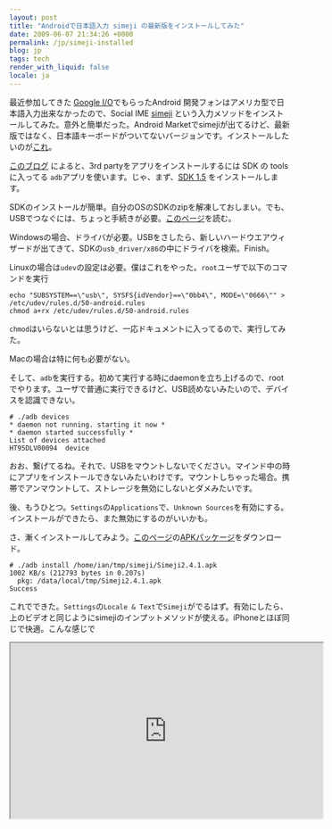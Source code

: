 ```yaml
---
layout: post
title: "Androidで日本語入力 simeji の最新版をインストールしてみた"
date: 2009-06-07 21:34:26 +0000
permalink: /jp/simeji-installed
blog: jp
tags: tech
render_with_liquid: false
locale: ja
---
```


最近参加してきた [Google I/O](http://code.google.com/events/io/)でもらったAndroid 開発フォンはアメリカ型で日本語入力出来なかったので、Social IME [simeji](http://www.adamrocker.com/blog/236/simeji_android_japanese_input.html) という入力メソッドをインストールしてみた。意外と簡単だった。Android Marketでsimejiが出てるけど、最新版ではなく、日本語キーボードがついてないバージョンです。インストールしたいのが[これ](http://www.adamrocker.com/blog/257/simeji-for-android-bell-input.html)。

[このブログ](http://www.android-unleashed.com/2008/11/howto-install-non-market-apk-apps-on.html") によると、3rd partyをアプリをインストールするには SDK の toolsに入ってる `adb`アプリを使います。じゃ、まず、[SDK 1.5](http://developer.android.com/sdk/1.5_r2/index.html) をインストールします。

SDKのインストールが簡単。自分のOSのSDKのzipを解凍しておしまい。でも、USBでつなぐには、ちょっと手続きが必要。[このページ](http://developer.android.com/guide/developing/device.html)を読む。

Windowsの場合、ドライバが必要。USBをさしたら、新しいハードウエアウィザードが出てきて、SDKの`usb_driver/x86`の中にドライバを検索。Finish。

Linuxの場合は`udev`の設定は必要。僕はこれをやった。`root`ユーザで以下のコマンドを実行

```shell
echo "SUBSYSTEM==\"usb\", SYSFS{idVendor}==\"0bb4\", MODE=\"0666\"" > /etc/udev/rules.d/50-android.rules
chmod a+rx /etc/udev/rules.d/50-android.rules
```

`chmod`はいらないとは思うけど、一応ドキュメントに入ってるので、実行してみた。

Macの場合は特に何も必要がない。

そして、`adb`を実行する。初めて実行する時にdaemonを立ち上げるので、rootでやります。ユーザで普通に実行できるけど、USB読めないみたいので、デバイスを認識できない。

```shell
# ./adb devices
* daemon not running. starting it now *
* daemon started successfully *
List of devices attached
HT95DLV00094  device
```

おお、繋げてるね。それで、USBをマウントしないでください。マインド中の時にアプリをインストールできないみたいわけです。マウントしちゃった場合。携帯でアンマウントして、ストレージを無効にしないとダメみたいです。

後、もうひとつ。`Settings`の`Applications`で、`Unknown Sources`を有効にする。インストールができたら、また無効にするのがいいかも。

さ、漸くインストールしてみよう。[このページ](http://www.adamrocker.com/blog/257/simeji-for-android-bell-input.html)の[APKパッケージ](http://www.adamrocker.com/blog/wp-content/uploads/2009/05/Simeji2.4.1.apk)をダウンロード。

```shell
# ./adb install /home/ian/tmp/simeji/Simeji2.4.1.apk
1002 KB/s (212793 bytes in 0.207s)
  pkg: /data/local/tmp/Simeji2.4.1.apk
Success
```

これでできた。`Settings`の`Locale & Text`で`Simeji`がでるはず。有効にしたら、上のビデオと同じようにsimejiのインプットメソッドが使える。iPhoneとほぼ同じで快適。こんな感じで

<iframe
    width="560"
    height="315"
    src="https://www.youtube.com/embed/F9cmA70cSiA?si=kUAJZ3TKDXCLTiM0"
    title="YouTube video player"
    allow="accelerometer; autoplay; clipboard-write; encrypted-media; gyroscope; picture-in-picture; web-share"
    allowfullscreen>
</iframe>
